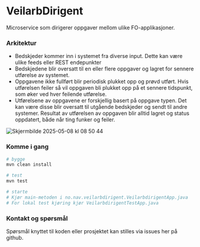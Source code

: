 VeilarbDirigent
================
Microservice som dirigerer oppgaver mellom ulike FO-applikasjoner. 

### Arkitektur
- Bedskjeder kommer inn i systemet fra diverse input. Dette kan være ulike feeds eller REST endepunkter
- Bedskjedene blir oversatt til en eller flere oppgaver og lagret for sennere utførelse av systemet.
- Oppgavene ikke fullført blir periodisk plukket opp og prøvd utført. Hvis utførelsen feiler så vil oppgaven bli plukket opp på et sennere tidspunkt, som øker ved hver feilende utførelse. 
- Utførelsene av oppgavene er forskjellig basert på oppgave typen. Det kan være disse blir oversatt til utgående bedskjeder og sendt til andre systemer. Resultat av utførelsen av oppgaven blir alltid lagret og status oppdatert, både når ting funker og feiler.

![Skjermbilde 2025-05-08 kl  08 50 44](https://github.com/user-attachments/assets/743a3499-e8bb-4ffe-9cce-7804df6a2a87)

### Komme i gang

```sh
# bygge
mvn clean install 

# test
mvn test

# starte
# Kjør main-metoden i no.nav.veilarbdirigent.VeilarbdirigentApp.java
# For lokal test kjøring kjør VeilarbdirigentTestApp.java
```

### Kontakt og spørsmål

Spørsmål knyttet til koden eller prosjektet kan stilles via issues her på github.

